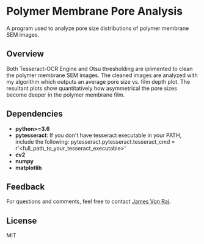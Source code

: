 # Polymer Membrane Pore Analysis
A program used to analyze pore size distributions of polymer membrane SEM images. 

## Overview
Both Tesseract-OCR Engine and Otsu thresholding are iplimented to clean the polymer membrane SEM images. The cleaned images are analyzed with my algorithm which outputs an average pore size vs. film depth plot. The resultant plots show quantitatively how asymmetrical the pore sizes become deeper in the polymer membrane film.

## Dependencies
* **python>=3.6**
* **pytesseract**: If you don't have tesseract executable in your PATH, include the following: pytesseract.pytesseract.tesseract_cmd = r'<full_path_to_your_tesseract_executable>'
* **cv2**
* **numpy**
* **matplotlib**

## Feedback
For questions and comments, feel free to contact [James Von Raj](mailto:jvraj@calpoly.edu).

## License
MIT
